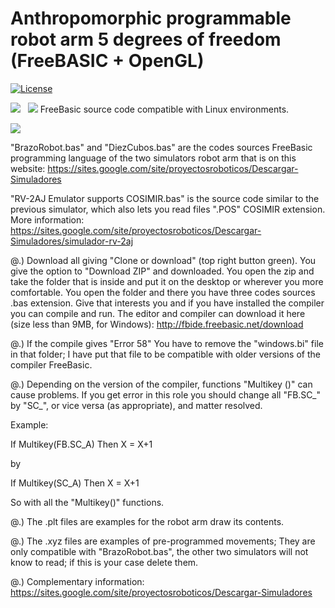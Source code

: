 # Anthropomorphic programmable robot arm 5 degrees of freedom (FreeBASIC + OpenGL)
[![License](http://img.shields.io/:license-gpl-blue.svg)](http://opensource.org/licenses/GPL-3.0)

![](https://github.com/FPGAwars/apio/raw/develop/docs/resources/images/windows.png)
&nbsp;
![](https://github.com/FPGAwars/apio/raw/develop/docs/resources/images/linux.png)
FreeBasic source code compatible with Linux environments.

![](https://sites.google.com/site/proyectosroboticos/_/rsrc/1293750569649/Descargar-Simuladores/Brazo%20robot%2010%20cubos.PNG)

"BrazoRobot.bas" and "DiezCubos.bas" are the codes sources FreeBasic programming language of the two simulators robot arm that is on this website: https://sites.google.com/site/proyectosroboticos/Descargar-Simuladores

"RV-2AJ Emulator supports COSIMIR.bas" is the source code similar to the previous simulator, which also lets you read files ".POS" COSIMIR extension. More information: https://sites.google.com/site/proyectosroboticos/Descargar-Simuladores/simulador-rv-2aj

@.) Download all giving "Clone or download" (top right button green). You give the option to "Download ZIP" and downloaded. You open the zip and take the folder that is inside and put it on the desktop or wherever you more comfortable. You open the folder and there you have three codes sources .bas extension. Give that interests you and if you have installed the compiler you can compile and run.
The editor and compiler can download it here (size less than 9MB, for Windows): http://fbide.freebasic.net/download

@.) If the compile gives "Error 58" You have to remove the "windows.bi" file in that folder; I have put that file to be compatible with older versions of the compiler FreeBasic.

@.) Depending on the version of the compiler, functions "Multikey ()" can cause problems. If you get error in this role you should change all "FB.SC_" by "SC_", or vice versa (as appropriate), and matter resolved.

Example:

If Multikey(FB.SC_A) Then X = X+1

by

If Multikey(SC_A) Then X = X+1

So with all the "Multikey()" functions.

@.) The .plt files are examples for the robot arm draw its contents.

@.) The .xyz files are examples of pre-programmed movements; They are only compatible with "BrazoRobot.bas", the other two simulators will not know to read; if this is your case delete them.

@.) Complementary information: https://sites.google.com/site/proyectosroboticos/Descargar-Simuladores
